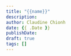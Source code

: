 ```yaml
---
title: "{{name}}"
description:
author: Claudine Chionh
date: {{ .Date }}
publishDate:
draft: true
tags: []
---
```

